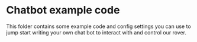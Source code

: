 # Chatbot example code

This folder contains some example code and config settings you can use to jump start writing your own chat bot to interact with and control our rover.  
